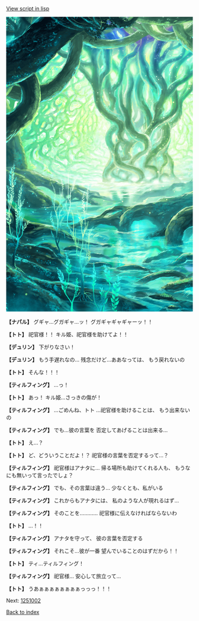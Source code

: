 [View script in lisp](../scripts/1250902.txt)

![tree_cavern.png](../images/backgrounds/tree_cavern.png)

**【ナパル】**
グギャ…グガギャ…ッ！
グガギャギャギャーッ！！

**【トト】**
祀官様！！
キル姫、祀官様を助けてよ！！

**【デュリン】**
下がりなさい！

**【デュリン】**
もう手遅れなの…
残念だけど…ああなっては、
もう戻れないの

**【トト】**
そんな！！！

**【ティルフィング】**
…っ！

**【トト】**
あっ！
キル姫…さっきの傷が！

**【ティルフィング】**
…ごめんね、トト
…祀官様を助けることは、
もう出来ないの

**【ティルフィング】**
でも…彼の言葉を
否定してあげることは出来る…

**【トト】**
え…？

**【トト】**
ど、どういうことだよ！？
祀官様の言葉を否定するって…？

**【ティルフィング】**
祀官様はアナタに…
帰る場所も助けてくれる人も、
もうなにも無いって言ったでしょ？

**【ティルフィング】**
でも、その言葉は違う…
少なくとも、私がいる

**【ティルフィング】**
これからもアナタには、
私のような人が現れるはず…

**【ティルフィング】**
そのことを…………
祀官様に伝えなければならないわ

**【トト】**
…！！

**【ティルフィング】**
アナタを守って、
彼の言葉を否定する

**【ティルフィング】**
それこそ…彼が一番
望んでいることのはずだから！！

**【トト】**
ティ…ティルフィング！

**【ティルフィング】**
祀官様…
安心して旅立って…

**【トト】**
うあぁぁぁぁぁぁぁぁっっっ！！！

Next: [1251002](1251002.md)

[Back to index](index.md)
